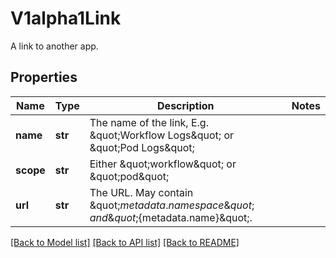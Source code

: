 # V1alpha1Link

A link to another app.
## Properties
Name | Type | Description | Notes
------------ | ------------- | ------------- | -------------
**name** | **str** | The name of the link, E.g. \&quot;Workflow Logs\&quot; or \&quot;Pod Logs\&quot; | 
**scope** | **str** | Either \&quot;workflow\&quot; or \&quot;pod\&quot; | 
**url** | **str** | The URL. May contain \&quot;${metadata.namespace}\&quot; and \&quot;${metadata.name}\&quot;. | 

[[Back to Model list]](../README.md#documentation-for-models) [[Back to API list]](../README.md#documentation-for-api-endpoints) [[Back to README]](../README.md)


